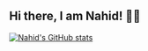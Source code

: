 ## Hi there, I am Nahid! 👋😃

[![Nahid's GitHub stats](https://github-readme-stats.vercel.app/api?username=nahid784)](https://github.com/anuraghazra/github-readme-stats)

<!--
**nahid784/nahid784** is a ✨ _special_ ✨ repository because its `README.md` (this file) appears on your GitHub profile.

Here are some ideas to get you started:

- 🔭 I’m currently working on ...
- 🌱 I’m currently learning ...
- 👯 I’m looking to collaborate on ...
- 🤔 I’m looking for help with ...
- 💬 Ask me about ...
- 📫 How to reach me: ...
- 😄 Pronouns: ...
- ⚡ Fun fact: ...
-->
